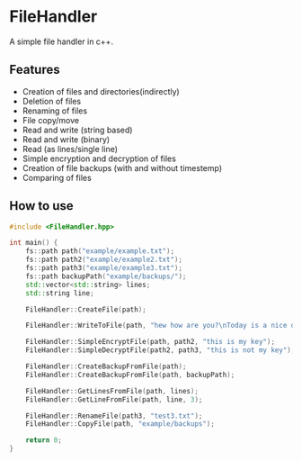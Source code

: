 # FileHandler
A simple file handler in c++.

## Features
- Creation of files and directories(indirectly)
- Deletion of files
- Renaming of files
- File copy/move
- Read and write (string based)
- Read and write (binary)
- Read (as lines/single line)
- Simple encryption and decryption of files
- Creation of file backups (with and without timestemp)
- Comparing of files

## How to use
```cpp
#include <FileHandler.hpp>

int main() {
    fs::path path("example/example.txt");
    fs::path path2("example/example2.txt");
    fs::path path3("example/example3.txt");
    fs::path backupPath("example/backups/");
    std::vector<std::string> lines;
    std::string line;

    FileHandler::CreateFile(path);

    FileHandler::WriteToFile(path, "hew how are you?\nToday is a nice day!\nNice to meet you!", std::ios::out);

    FileHandler::SimpleEncryptFile(path, path2, "this is my key");
    FileHandler::SimpleDecryptFile(path2, path3, "this is not my key");

    FileHandler::CreateBackupFromFile(path);
    FileHandler::CreateBackupFromFile(path, backupPath);

    FileHandler::GetLinesFromFile(path, lines);
    FileHandler::GetLineFromFile(path, line, 3);

    FileHandler::RenameFile(path3, "test3.txt");
    FileHandler::CopyFile(path, "example/backups");

    return 0;
}
```
